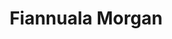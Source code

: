 ---
layout: home
home_text: Geospatial analysis of 19th century literature, why won't this change????
title: Fiannuala Morgan
---